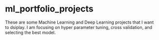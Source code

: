 # ml_portfolio_projects
 These are some Machine Learning and Deep Learning projects that I want to dsiplay. I am focusing on hyper parameter tuning, cross validation, and selecting the best model.
